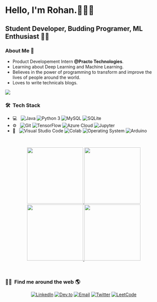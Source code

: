 # Hello, I'm Rohan.🙋🏻‍♂️ 
## Student Developer, Budding Programer, ML Enthusiast 🧒🏻 
### About Me 👀
* Product Developement Intern __@Practo Technologies__.
* Learning about Deep Learning and Machine Learning.
* Believes in the power of programming to transform and improve the lives of people around the world. 
* Loves to write technicals blogs.

![](https://komarev.com/ghpvc/?username=rohan1907&style=flat-square&label=GitHub+Profile+Views)

<h3> 🛠 &nbsp;Tech Stack</h3>

- 💻 &nbsp;
  ![Java](https://img.shields.io/badge/Java-ED8B00?style=for-the-badge&logo=java&logoColor=white)
  ![Python 3](https://img.shields.io/badge/Python-FFD43B?style=for-the-badge&logo=python&logoColor=darkgreen)
  ![MySQL](https://img.shields.io/badge/MySQL-005C84?style=for-the-badge&logo=mysql&logoColor=white)
  ![SQLite](https://img.shields.io/badge/SQLite-07405E?style=for-the-badge&logo=sqlite&logoColor=white)
- ⚙️ &nbsp;
  ![Git](https://img.shields.io/badge/GIT-E44C30?style=for-the-badge&logo=git&logoColor=white)
  ![TensorFlow](https://img.shields.io/badge/TensorFlow-FF6F00?style=for-the-badge&logo=tensorflow&logoColor=white)
  ![Azure Cloud](https://img.shields.io/badge/microsoft%20azure-0089D6?style=for-the-badge&logo=microsoft-azure&logoColor=white)
  ![Jupyter](https://img.shields.io/badge/Jupyter-F37626.svg?&style=for-the-badge&logo=Jupyter&logoColor=white)
- 🔧 &nbsp;
  ![Visual Studio Code](https://img.shields.io/badge/Visual_Studio_Code-0078D4?style=for-the-badge&logo=visual%20studio%20code&logoColor=white)
  ![Colab](https://img.shields.io/badge/Colab-F9AB00?style=for-the-badge&logo=googlecolab&color=525252)
  ![Operating System](https://img.shields.io/badge/Ubuntu-E95420?style=for-the-badge&logo=ubuntu&logoColor=white)
  ![Arduino](https://img.shields.io/badge/Arduino-00979D?style=for-the-badge&logo=Arduino&logoColor=white)

<br/>

<a href="https://github.com/rohan1907">
  <p align="center">
    <img height="180em" src="https://github-readme-stats.vercel.app/api?username=rohan1907&theme=tokyonight&show_icons=true&count_private=true" />
    <img height="180em" src="https://github-readme-streak-stats.herokuapp.com/?user=rohan1907&theme=tokyonight" />
    <img height="180em" src="https://github-readme-stats.vercel.app/api/top-langs/?username=rohan1907&theme=tokyonight&layout=compact" />
    <img height="180em" src="https://activity-graph.herokuapp.com/graph?username=rohan1907&theme=tokyonight"/>
  </p>
</p>
</a>

<br/>

<h3> 🤝🏻 &nbsp;Find me around the web 🌎 </h3>

<p align="center">
  <a href="https://www.linkedin.com/in/rohan-raj-01631716b/"><img alt="LinkedIn" src="https://img.shields.io/badge/LinkedIn-Rohan%20Raj-0077B5?style=for-the-badge&logo=linkedin&logoColor=white"></a>
  <a href="https://dev.to/rohan1907"><img alt="Dev.to" src="https://img.shields.io/badge/dev.to-Rohan%20Raj-0A0A0A?style=for-the-badge&logo=devdotto&logoColor=white"></a>
  <a href="mailto:rajrohan192@gmail.com.com"><img alt="Email" src="https://img.shields.io/badge/Gmail-rajrohan192@gmail.com-D14836?style=for-the-badge&logo=gmail&logoColor=white"></a>
  <a href="https://twitter.com/RohanPy"><img alt="Twitter" src="https://img.shields.io/badge/Twitter-Rohan%20Raj-1DA1F2?style=for-the-badge&logo=twitter&logoColor=white"></a>
  <a href="https://leetcode.com/rajrohan192/"><img alt="LeetCode" src="https://img.shields.io/badge/-LeetCode-FFA116?style=for-the-badge&logo=LeetCode&logoColor=black"></a>
  
</p>

